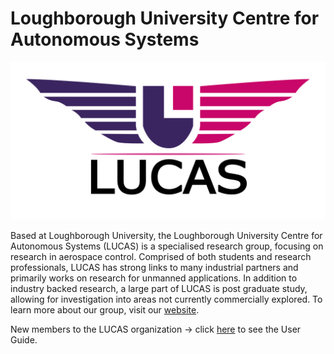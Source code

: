 # Loughborough University Centre for Autonomous Systems

![LUCAS Logo](https://github.com/LU-Centre-for-Autonomous-Systems/.github/blob/master/profile/LUCAS_Logo.png?raw=true)

 Based at Loughborough University, the Loughborough University Centre for Autonomous Systems (LUCAS) is a specialised research group, focusing on research in aerospace control. Comprised of both students and research professionals, LUCAS has strong links to many industrial partners and primarily works on research for unmanned applications. In addition to industry backed research, a large part of LUCAS is post graduate study, allowing for investigation into areas not currently commercially explored. To learn more about our group, visit our [website](http://www.lucasresearch.co.uk/).

New members to the LUCAS organization -> click [here](https://github.com/LU-Centre-for-Autonomous-Systems/GitHub-User-Guide) to see the User Guide.

